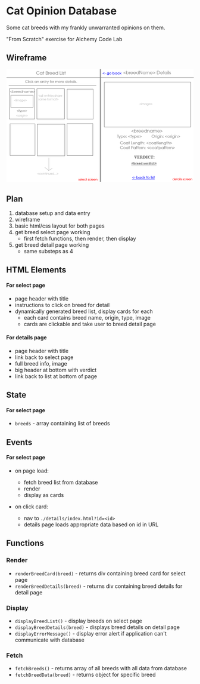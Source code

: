 # Cat Opinion Database

Some cat breeds with my frankly unwarranted opinions on them.

"From Scratch" exercise for Alchemy Code Lab

## Wireframe

![wireframe diagram of page layout](./assets/wireframe.png)

## Plan
1. database setup and data entry
2. wireframe
3. basic html/css layout for both pages
4. get breed select page working
    - first fetch functions, then render, then display
5. get breed detail page working
    - same substeps as 4

## HTML Elements
#### For select page
- page header with title
- instructions to click on breed for detail
- dynamically generated breed list, display cards for each
    - each card contains breed name, origin, type, image
    - cards are clickable and take user to breed detail page

#### For details page
- page header with title
- link back to select page
- full breed info, image
- big header at bottom with verdict
- link back to list at bottom of page

## State
#### For select page
- `breeds` - array containing list of breeds

## Events
#### For select page
- on page load:
    - fetch breed list from database
    - render
    - display as cards

- on click card:
    - nav to `./details/index.html?id=<id>`
    - details page loads appropriate data based on id in URL

## Functions
### Render
- `renderBreedCard(breed)` - returns div containing breed card for select page
- `renderBreedDetails(breed)` - returns div containing breed details for detail page

### Display
- `displayBreedList()` - display breeds on select page
- `displayBreedDetails(breed)` - displays breed details on detail page
- `displayErrorMessage()` - display error alert if application can't communicate with database

### Fetch
- `fetchBreeds()` - returns array of all breeds with all data from database
- `fetchBreedData(breed)` - returns object for specific breed
